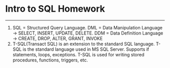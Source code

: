 # Intro to SQL Homework #

----------
1. SQL = Structured Query Language. DML = Data Manipulation Language -> SELECT, INSERT, UPDATE, DELETE. DDM = Data Definition Language -> CREATE, DROP, ALTER, GRANT, INVOKE
2. T-SQL(Transact SQL) is an extension to the standard SQL language. T-SQL is the standard language used in MS SQL Server. Supports if statements, loops, exceptions. T-SQL is used for writing stored procedures, functions, triggers, etc.